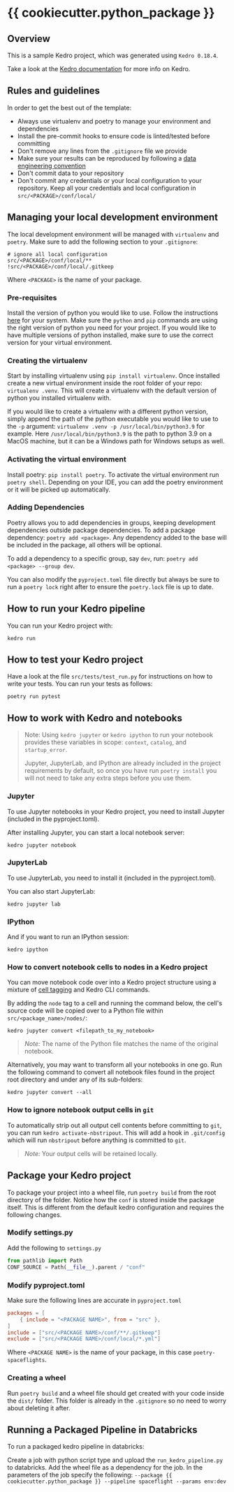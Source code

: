 # {{ cookiecutter.python_package }}

## Overview

This is a sample Kedro project, which was generated using `Kedro 0.18.4`.

Take a look at the [Kedro documentation](https://kedro.readthedocs.io) for more info on Kedro.

## Rules and guidelines

In order to get the best out of the template:

* Always use virtualenv and poetry to manage your environment and dependencies
* Install the pre-commit hooks to ensure code is linted/tested before committing
* Don't remove any lines from the `.gitignore` file we provide
* Make sure your results can be reproduced by following a [data engineering convention](https://kedro.readthedocs.io/en/stable/faq/faq.html#what-is-data-engineering-convention)
* Don't commit data to your repository
* Don't commit any credentials or your local configuration to your repository. Keep all your credentials and local configuration in `src/<PACKAGE>/conf/local/`

## Managing your local development environment

The local development environment will be managed with `virtualenv` and `poetry`. Make sure to add the following section to your `.gitignore`: 
```
# ignore all local configuration
src/<PACKAGE>/conf/local/**
!src/<PACKAGE>/conf/local/.gitkeep
```

Where `<PACKAGE>` is the name of your package.

### Pre-requisites

Install the version of python you would like to use. Follow the instructions [here](https://www.python.org/downloads/) for your system. Make sure the `python` and `pip` commands are using the right version of python you need for your project. If you would like to have multiple versions of python installed, make sure to use the correct version for your virtual environment.

### Creating the virtualenv

Start by installing virtualenv using `pip install virtualenv`. Once installed create a new virtual environment inside the root folder of your repo: `virtualenv .venv`. This will create a virtualenv with the default version of python you installed virtualenv with.

If you would like to create a virtualenv with a different python version, simply append the path of the python executable you would like to use to the `-p` argument: `virtualenv .venv -p /usr/local/bin/python3.9` for example. Here `/usr/local/bin/python3.9` is the path to python 3.9 on a MacOS machine, but it can be a Windows path for Windows setups as well.

### Activating the virtual environment

Install poetry: `pip install poetry`. To activate the virtual environment run `poetry shell`. Depending on your IDE, you can add the poetry environment or it will be picked up automatically.

### Adding Dependencies

Poetry allows you to add dependencies in groups, keeping development dependencies outside package dependencies. To add a package dependency: `poetry add <package>`. Any dependency added to the base will be included in the package, all others will be optional.

To add a dependency to a specific group, say `dev`, run: `poetry add <package> --group dev`.

You can also modify the `pyproject.toml` file directly but always be sure to run a `poetry lock` right after to ensure the `poetry.lock` file is up to date.

## How to run your Kedro pipeline

You can run your Kedro project with:

```
kedro run
```

## How to test your Kedro project

Have a look at the file `src/tests/test_run.py` for instructions on how to write your tests. You can run your tests as follows:

```
poetry run pytest
```

## How to work with Kedro and notebooks

> Note: Using `kedro jupyter` or `kedro ipython` to run your notebook provides these variables in scope: `context`, `catalog`, and `startup_error`.
>
> Jupyter, JupyterLab, and IPython are already included in the project requirements by default, so once you have run `poetry install` you will not need to take any extra steps before you use them.

### Jupyter
To use Jupyter notebooks in your Kedro project, you need to install Jupyter (included in the pyproject.toml).

After installing Jupyter, you can start a local notebook server:

```
kedro jupyter notebook
```

### JupyterLab
To use JupyterLab, you need to install it (included in the pyproject.toml).

You can also start JupyterLab:

```
kedro jupyter lab
```

### IPython
And if you want to run an IPython session:

```
kedro ipython
```

### How to convert notebook cells to nodes in a Kedro project
You can move notebook code over into a Kedro project structure using a mixture of [cell tagging](https://jupyter-notebook.readthedocs.io/en/stable/changelog.html#release-5-0-0) and Kedro CLI commands.

By adding the `node` tag to a cell and running the command below, the cell's source code will be copied over to a Python file within `src/<package_name>/nodes/`:

```
kedro jupyter convert <filepath_to_my_notebook>
```
> *Note:* The name of the Python file matches the name of the original notebook.

Alternatively, you may want to transform all your notebooks in one go. Run the following command to convert all notebook files found in the project root directory and under any of its sub-folders:

```
kedro jupyter convert --all
```

### How to ignore notebook output cells in `git`
To automatically strip out all output cell contents before committing to `git`, you can run `kedro activate-nbstripout`. This will add a hook in `.git/config` which will run `nbstripout` before anything is committed to `git`.

> *Note:* Your output cells will be retained locally.

## Package your Kedro project

To package your project into a wheel file, run `poetry build` from the root directory of the folder. Notice how the `conf` is stored inside the package itself. This is different from the default kedro configuration and requires the following changes.

### Modify settings.py

Add the following to `settings.py`

``` python
from pathlib import Path
CONF_SOURCE = Path(__file__).parent / "conf"
```

### Modify pyproject.toml

Make sure the following lines are accurate in `pyproject.toml`

``` toml
packages = [
    { include = "<PACKAGE NAME>", from = "src" },
]
include = ["src/<PACKAGE NAME>/conf/**/.gitkeep"]
exclude = ["src/<PACKAGE NAME>/conf/local/*.yml"]
```

Where `<PACKAGE NAME>` is the name of your package, in this case `poetry-spaceflights`.

### Creating a wheel

Run `poetry build` and a wheel file should get created with your code inside the `dist/` folder. This folder is already in the `.gitignore` so no need to worry about deleting it after.

## Running a Packaged Pipeline in Databricks

To run a packaged kedro pipeline in databricks:

Create a job with python script type and upload the `run_kedro_pipeline.py` to databricks. Add the wheel file as a dependency for the job. In the parameters of the job specify the following:
`--package {{ cookiecutter.python_package }} --pipeline spaceflight --params env:dev`